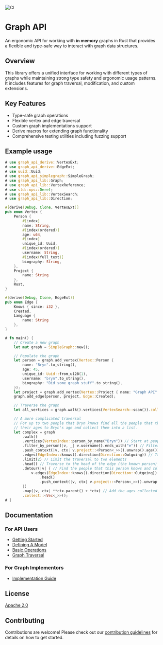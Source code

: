 ![CI](https://github.com/BrynCooke/graph-api/actions/workflows/ci.yml/badge.svg)

# Graph API

An ergonomic API for working with **in memory** graphs in Rust that provides a flexible and type-safe way to interact
with graph data
structures.

## Overview

This library offers a unified interface for working with different types of graphs while maintaining strong type safety
and ergonomic usage patterns. It includes features for graph traversal, modification, and custom extensions.

## Key Features

- Type-safe graph operations
- Flexible vertex and edge traversal
- Custom graph implementations support
- Derive macros for extending graph functionality
- Comprehensive testing utilities including fuzzing support

## Example usage

```rust
# use graph_api_derive::VertexExt;
# use graph_api_derive::EdgeExt;
# use uuid::Uuid;
# use graph_api_simplegraph::SimpleGraph;
# use graph_api_lib::Graph;
# use graph_api_lib::VertexReference;
# use std::ops::Deref;
# use graph_api_lib::VertexSearch;
# use graph_api_lib::Direction;

#[derive(Debug, Clone, VertexExt)]
pub enum Vertex {
    Person {
        #[index]
        name: String,
        #[index(ordered)]
        age: u64,
        #[index]
        unique_id: Uuid,
        #[index(ordered)]
        username: String,
        #[index(full_text)]
        biography: String,
    },
    Project {
        name: String
    },
    Rust,
}

#[derive(Debug, Clone, EdgeExt)]
pub enum Edge {
    Knows { since: i32 },
    Created,
    Language {
        name: String
    },
}

# fn main() {
    // Create a new graph
    let mut graph = SimpleGraph::new();

    // Populate the graph
    let person = graph.add_vertex(Vertex::Person {
        name: "Bryn".to_string(),
        age: 45,
        unique_id: Uuid::from_u128(1),
        username: "bryn".to_string(),
        biography: "Did some graph stuff".to_string(),
    });
    let project = graph.add_vertex(Vertex::Project { name: "Graph API".to_string() });
    graph.add_edge(person, project, Edge::Created);

    // Traverse the graph
    let all_vertices = graph.walk().vertices(VertexSearch::scan()).collect::<Vec<_>>();

    // A more complicated traversal
    // For up to two people that Bryn knows find all the people that they know and add
    // their ages to Bryn's age and collect them into a list.
    let complex = graph
        .walk()
        .vertices(VertexIndex::person_by_name("Bryn")) // Start at people named Bryn
        .filter_by_person(|v, _| v.username().ends_with("e")) // Filter by username ending with e
        .push_context(|v, ctx| v.project::<Person<_>>().unwrap().age()) // Stash the age in the context
        .edges(EdgeIndex::knows().direction(Direction::Outgoing)) // Traverse to knows
        .limit(2) // Limit the traversal to two elements
        .head() // Traverse to the head of the edge (the known person) 
        .detour(|v| { // Find the people that this person knows and collect their ages
            v.edges(EdgeIndex::knows().direction(Direction::Outgoing))
                .head()
                .push_context(|v, ctx| v.project::<Person<_>>().unwrap().age())
        })
        .map(|v, ctx| **ctx.parent() + *ctx) // Add the ages collected during the traversal 
        .collect::<Vec<_>>();
# }

```

## Documentation

### For API Users

- [Getting Started](docs/users/getting-started.md)
- [Defining A Model](docs/users/defining-a-model.md)
- [Basic Operations](docs/users/basic-operations.md)
- [Graph Traversal](docs/users/traversal.md)

### For Graph Implementors

- [Implementation Guide](docs/implementors/guide.md)

## License

[Apache 2.0](./LICENSE)

## Contributing

Contributions are welcome! Please check out our [contribution guidelines](CONTRIBUTING.md) for details on how to get
started.



